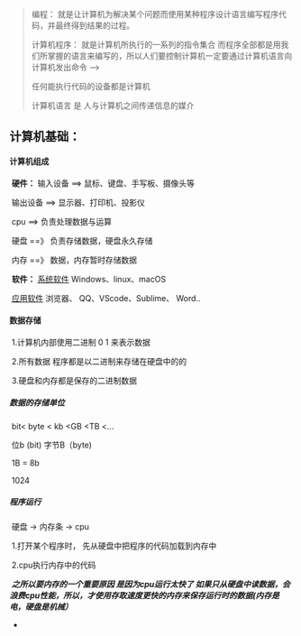 >  编程： 就是让计算机为解决某个问题而使用某种程序设计语言编写程序代码，并最终得到结果的过程。 
>
> 计算机程序： 就是计算机所执行的一系列的指令集合 而程序全部都是用我们所掌握的语言来编写的，所以人们要控制计算机一定要通过计算机语言向计算机发出命令 -->
>
> 
>
>  任何能执行代码的设备都是计算机 
>
> 
>
> 计算机语言 是 人与计算机之间传递信息的媒介







##     计算机基础：

####     计算机组成

​      **硬件：**  输入设备 ==> 鼠标、键盘、手写板、摄像头等

​          		  输出设备 ==> 显示器、打印机、投影仪

​          		  cpu          ==> 负责处理数据与运算

​                    硬盘         ==》 负责存储数据，硬盘永久存储

​                    内存         ==》 数据，内存暂时存储数据



​      **软件：** <u>系统软件</u>    Windows、linux、macOS

​           	   <u>应用软件</u>    浏览器、 QQ、VScode、Sublime、 Word.. 



####     数据存储

​      1.计算机内部使用二进制 0 1 来表示数据

​      2.所有数据 程序都是以二进制来存储在硬盘中的的

​      3.硬盘和内存都是保存的二进制数据



#####     数据的存储单位

​      bit< byte < kb <GB <TB <...

​      位b (bit) 字节B（byte)

​      1B = 8b

​	 1024	



#####     程序运行



​      硬盘 -> 内存条 -> cpu

​      1.打开某个程序时， 先从硬盘中把程序的代码加载到内存中

​      2.cpu执行内存中的代码



​      ***之所以要内存的一个重要原因 是因为cpu运行太快了 如果只从硬盘中读数据，会浪费cpu性能，所以，才使用存取速度更快的内存来保存运行时的数据(内存是电，硬盘是机械）***



   -